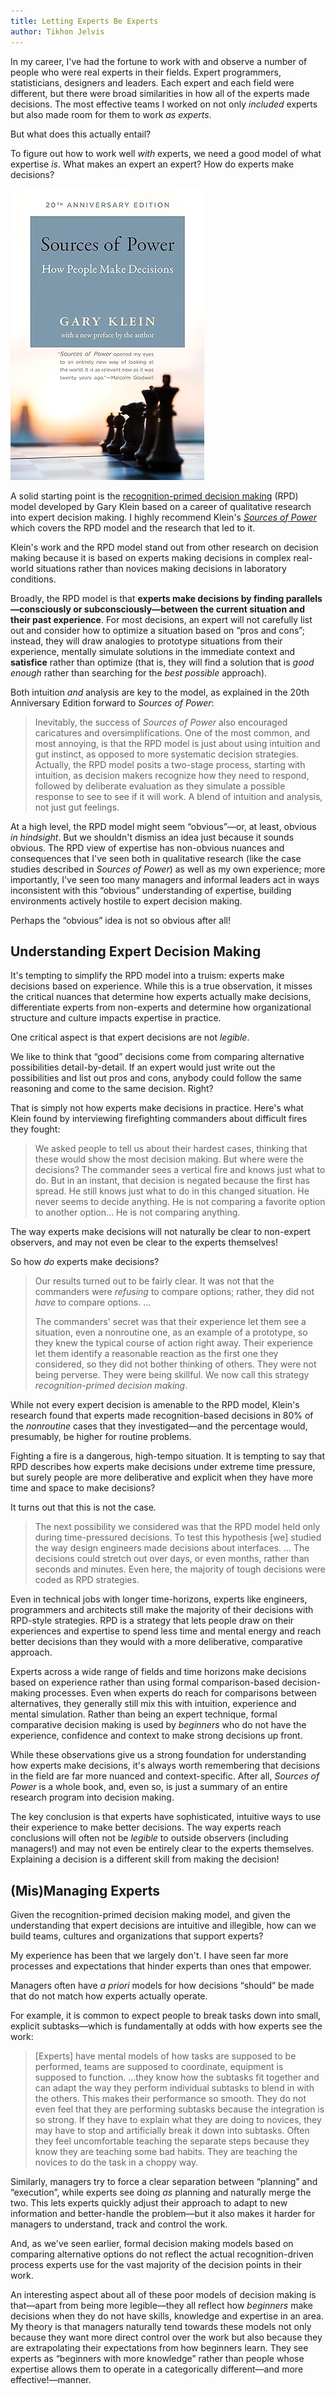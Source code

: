 ```yaml
---
title: Letting Experts Be Experts
author: Tikhon Jelvis
---
```


In my career, I've had the fortune to work with and observe a number of people who were real experts in their fields. Expert programmers, statisticians, designers and leaders. Each expert and each field were different, but there were broad similarities in how all of the experts made decisions. The most effective teams I worked on not only *included* experts but also made room for them to work *as experts*.

But what does this actually entail?

To figure out how to work well *with* experts, we need a good model of what expertise *is*. What makes an expert an expert? How do experts make decisions?

![*Sources of Power* by Gary Klein](img/sources-of-power.jpg "The 20th anniversary edition cover of Gary Klein's Sources of Power, with the subtitle How People Make Decisions")

A solid starting point is the [recognition-primed decision making][rpd] (RPD) model developed by Gary Klein based on a career of qualitative research into expert decision making. I highly recommend Klein's [*Sources of Power*][sources-of-power] which covers the RPD model and the research that led to it.

<!--more-->

</div>
<div class="content">

Klein's work and the RPD model stand out from other research on decision making because it is based on experts making decisions in complex real-world situations rather than novices making decisions in laboratory conditions. 

Broadly, the RPD model is that **experts make decisions by finding parallels—consciously or subconsciously—between the current situation and their past experience**. For most decisions, an expert will not carefully list out and consider how to optimize a situation based on “pros and cons”; instead, they will draw analogies to prototype situations from their experience, mentally simulate solutions in the immediate context and **satisfice** rather than optimize (that is, they will find a solution that is *good enough* rather than searching for the *best possible* approach).

Both intuition *and* analysis are key to the model, as explained in the 20th Anniversary Edition forward to *Sources of Power*:

> Inevitably, the success of *Sources of Power* also encouraged caricatures and oversimplifications. One of the most common, and most annoying, is that the RPD model is just about using intuition and gut instinct, as opposed to more systematic decision strategies. Actually, the RPD model posits a two-stage process, starting with intuition, as decision makers recognize how they need to respond, followed by deliberate evaluation as they simulate a possible response to see to see if it will work. A blend of intuition and analysis, not just gut feelings.

At a high level, the RPD model might seem “obvious”—or, at least, obvious *in hindsight*. But we shouldn't dismiss an idea just because it sounds obvious. The RPD view of expertise has non-obvious nuances and consequences that I've seen both in qualitative research (like the case studies described in *Sources of Power*) as well as my own experience; more importantly, I've seen too many managers and informal leaders act in ways inconsistent with this “obvious” understanding of expertise, building environments actively hostile to expert decision making.

Perhaps the “obvious” idea is not so obvious after all!

</div>
<div class="content">

## Understanding Expert Decision Making

It's tempting to simplify the RPD model into a truism: experts make decisions based on experience. While this is a true observation, it misses the critical nuances that determine how experts actually make decisions, differentiate experts from non-experts and determine how organizational structure and culture impacts expertise in practice.

One critical aspect is that expert decisions are not *legible*.

We like to think that “good” decisions come from comparing alternative possibilities detail-by-detail. If an expert would just write out the possibilities and list out pros and cons, anybody could follow the same reasoning and come to the same decision. Right?

That is simply not how experts make decisions in practice. Here's what Klein found by interviewing firefighting commanders about difficult fires they fought:

> We asked people to tell us about their hardest cases, thinking that these would show the most decision making. But where were the decisions? The commander sees a vertical fire and knows just what to do. But in an instant, that decision is negated because the first has spread. He still knows just what to do in this changed situation. He never seems to decide anything. He is not comparing a favorite option to another option... He is not comparing anything.

The way experts make decisions will not naturally be clear to non-expert observers, and may not even be clear to the experts themselves!

So how *do* experts make decisions?

> Our results turned out to be fairly clear. It was not that the commanders were *refusing* to compare options; rather, they did not *have* to compare options. ...
>
> The commanders' secret was that their experience let them see a situation, even a nonroutine one, as an example of a prototype, so they knew the typical course of action right away. Their experience let them identify a reasonable reaction as the first one they considered, so they did not bother thinking of others. They were not being perverse. They were being skillful. We now call this strategy *recognition-primed decision making*.

While not every expert decision is amenable to the RPD model, Klein's research found that experts made recognition-based decisions in 80% of the *nonroutine* cases that they investigated—and the percentage would, presumably, be higher for routine problems.

Fighting a fire is a dangerous, high-tempo situation. It is tempting to say that RPD describes how experts make decisions under extreme time pressure, but surely people are more deliberative and explicit when they have more time and space to make decisions?

It turns out that this is not the case.

> The next possibility we considered was that the RPD model held only during time-pressured decisions. To test this hypothesis [we] studied the way design engineers made decisions about interfaces. ... The decisions could stretch out over days, or even months, rather than seconds and minutes. Even here, the majority of tough decisions were coded as RPD strategies.

Even in technical jobs with longer time-horizons, experts like engineers, programmers and architects still make the majority of their decisions with RPD-style strategies. RPD is a strategy that lets people draw on their experiences and expertise to spend less time and mental energy and reach better decisions than they would with a more deliberative, comparative approach.

Experts across a wide range of fields and time horizons make decisions based on experience rather than using formal comparison-based decision-making processes. Even when experts do reach for comparisons between alternatives, they generally still mix this with intuition, experience and mental simulation. Rather than being an expert technique, formal comparative decision making is used by *beginners* who do not have the experience, confidence and context to make strong decisions up front.

While these observations give us a strong foundation for understanding how experts make decisions, it's always worth remembering that decisions in the field are far more nuanced and context-specific. After all, *Sources of Power* is a whole book, and, even so, is just a summary of an entire research program into decision making.

The key conclusion is that experts have sophisticated, intuitive ways to use their experience to make better decisions. The way experts reach conclusions will often not be *legible* to outside observers (including managers!) and may not even be entirely clear to the experts themselves. Explaining a decision is a different skill from making the decision!

</div>
<div class="content">

## (Mis)Managing Experts

Given the recognition-primed decision making model, and given the understanding that expert decisions are intuitive and illegible, how can we build teams, cultures and organizations that support experts?

My experience has been that we largely don't. I have seen far more processes and expectations that hinder experts than ones that empower.

Managers often have *a priori* models for how decisions “should” be made that do not match how experts actually operate. 

For example, it is common to expect people to break tasks down into small, explicit subtasks—which is fundamentally at odds with how experts see the work:

> [Experts] have mental models of how tasks are supposed to be performed, teams are supposed to coordinate, equipment is supposed to function. ...they know how the subtasks fit together and can adapt the way they perform individual subtasks to blend in with the others. This makes their performance so smooth. They do not even feel that they are performing subtasks because the integration is so strong. If they have to explain what they are doing to novices, they may have to stop and artificially break it down into subtasks. Often they feel uncomfortable teaching the separate steps because they know they are teaching some bad habits. They are teaching the novices to do the task in a choppy way.

Similarly, managers try to force a clear separation between “planning” and “execution”, while experts see doing *as* planning and naturally merge the two. This lets experts quickly adjust their approach to adapt to new information and better-handle the problem—but it also makes it harder for managers to understand, track and control the work.

And, as we've seen earlier, formal decision making models based on comparing alternative options do not reflect the actual recognition-driven process experts use for the vast majority of the decision points in their work.

An interesting aspect about all of these poor models of decision making is that—apart from being more legible—they all reflect how *beginners* make decisions when they do not have skills, knowledge and expertise in an area. My theory is that managers naturally tend towards these models not only because they want more direct control over the work but also because they are extrapolating their expectations from how beginners learn. They see experts as “beginners with more knowledge” rather than people whose expertise allows them to operate in a categorically different—and more effective!—manner.

<!-- TODO: talk about when comparative approaches make sense; see pgs 97–100ish -->

[rpd]: https://en.wikipedia.org/wiki/Recognition-primed_decision

[sources-of-power]: https://www.goodreads.com/book/show/65229.Sources_of_Power
